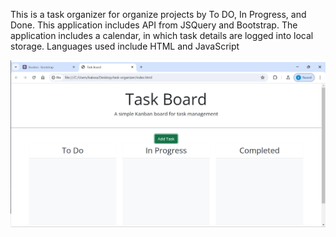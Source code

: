 This is a task organizer for organize projects by To DO, In Progress, and Done. This application includes API from JSQuery and Bootstrap. The application includes a calendar, in which task details are logged into local storage. Languages used include HTML and JavaScript

![alt text](image-1.png)
